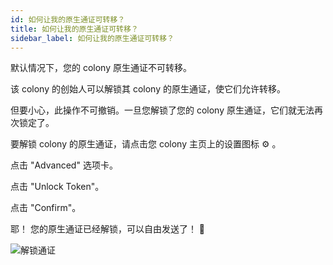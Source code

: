```yaml
---
id: 如何让我的原生通证可转移？
title: 如何让我的原生通证可转移？
sidebar_label: 如何让我的原生通证可转移？
---
```


默认情况下，您的 colony 原生通证不可转移。

该 colony 的创始人可以解锁其 colony 的原生通证，使它们允许转移。

但要小心，此操作不可撤销。一旦您解锁了您的 colony 原生通证，它们就无法再次锁定了。



要解锁 colony 的原生通证，请点击您 colony 主页上的设置图标 ⚙ 。

点击 "Advanced" 选项卡。

点击 "Unlock Token"。

点击 "Confirm"。

耶！ 您的原生通证已经解锁，可以自由发送了！ 🎉

![解锁通证](assets/how-to-make-native-tokens-transferable/1.gif)
